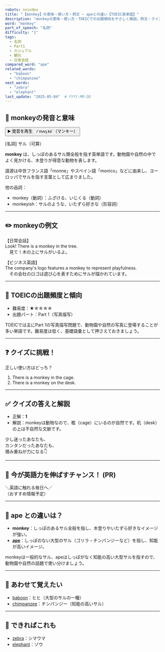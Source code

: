 ```yaml
---
robots: noindex
title: "【monkey】の意味・使い方・例文 ― apeとの違い【TOEIC英単語】"
description: "monkeyの意味・使い方・TOEICでの出題傾向をやさしく解説。例文・クイズ付きでapeとの違いもわかりやすく学べます。"
word: "monkey"
part_of_speech: "名詞"
difficulty: "1"
tags:
  - 名詞
  - Part1
  - カジュアル
  - 観光
  - 日常会話
compared_word: "ape"
related_words:
  - "baboon"
  - "chimpanzee"
next_words:
  - "zebra"
  - "elephant"
last_update: "2025-05-04"  # YYYY-MM-DD
---
```


## 🔰 monkeyの発音と意味

<button class="play-audio" onclick="playTTS('monkey')">
  <span class="play-audio-main">
    ▶️ 発音を再生　/ˈmʌŋ.ki/
  </span>
  <span class="play-audio-sub">
    （マンキー）
  </span>
</button>

[名詞] サル（可算）

**monkey** は、しっぽのあるサル類全般を指す英単語です。動物園や自然の中でよく見かける、木登りが得意な動物を表します。

語源は中世フランス語「monne」やスペイン語「monico」などに由来し、ヨーロッパでサルを指す言葉として広まりました。

他の品詞：  
- monkey（動詞）：ふざける、いじくる（動詞）
- monkeyish：サルのような、いたずら好きな（形容詞）

---

## ✏️ monkeyの例文

【日常会話】  
Look! There is a monkey in the tree.  
　見て！木の上にサルがいるよ。

【ビジネス英語】  
The company's logo features a monkey to represent playfulness.  
　その会社のロゴは遊び心を表すためにサルが描かれています。

---

## 🎯 TOEICの出題頻度と傾向

- 難易度：★☆☆☆☆
- 出題パート：Part 1（写真描写）

TOEICでは主にPart 1の写真描写問題で、動物園や自然の写真に登場することが多い単語です。難易度は低く、基礎語彙として押さえておきましょう。

---

## ❓ クイズに挑戦！

正しい使い方はどっち？

1. There is a monkey in the cage.  
2. There is a monkey on the desk.

---

## ✅ クイズの答えと解説

- 正解：**1**
- 解説：monkeyは動物なので、檻（cage）にいるのが自然です。机（desk）の上は不自然な文脈です。

少し迷ったあなたも、  
カンタンだったあなたも、  
積み重ねが力になる👇️

---

## 🚀 今が英語力を伸ばすチャンス！ (PR)

<div class="info-center">
＼英語に触れる毎日へ／<br>  
（おすすめ情報予定）
</div>

---

## 🤔  ape との違いは？

- **monkey**：しっぽのあるサル全般を指し、木登りやいたずら好きなイメージが強い。
- **[ape](/word/ape)**：しっぽのない大型のサル（ゴリラ・チンパンジーなど）を指し、知能が高いイメージ。

monkeyは一般的なサル、apeはしっぽがなく知能の高い大型サルを指すので、動物園や自然の話題で使い分けましょう。

---

## 🧩 あわせて覚えたい

- [baboon](/word/baboon)：ヒヒ（大型のサルの一種）
- [chimpanzee](/word/chimpanzee)：チンパンジー（知能の高いサル）

---

## 📖 できればこれも

- [zebra](/word/zebra)：シマウマ
- [elephant](/word/elephant)：ゾウ

<!-- cvid: aid47_bid34 -->
